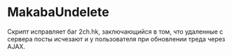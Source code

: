 # MakabaUndelete

Скрипт исправляет баг 2ch.hk, заключающийся в том, что удаленные с сервера
посты исчезают и у пользователя при обновлении треда через AJAX.
